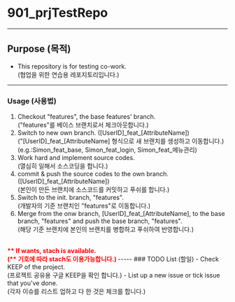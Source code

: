 # 901_prjTestRepo
-----
## Purpose (목적)
- This repository is for testing co-work.
<br>(협업을 위한 연습용 레포지토리입니다.)
-----
### Usage (사용법)
1. Checkout "features", the base features' branch.
<br>("features"를 베이스 브랜치로서 체크아웃합니다.)
2. Switch to new own branch. ([UserID]\_feat\_[AttributeName])
<br>("[UserID]\_feat\_[AttributeName] 형식으로 새 브랜치를 생성하고 이동합니다.)
<br>(e.g.:Simon_feat_base, Simon_feat_login, Simon_feat_메뉴관리)
3. Work hard and implement source codes.
<br>(열심히 일해서 소스코딩을 합니다.)
4. commit & push the source codes to the own branch. ([UserID]\_feat\_[AttributeName])
<br>(본인이 만든 브랜치에 소스코드를 커밋하고 푸쉬를 합니다.)
5. Switch to the init. branch, "features".
<br>(개발자의 기준 브랜치인 "features"로 이동합니다.)
6. Merge from the onw branch, [UserID]\_feat\_[AttributeName], to the base branch, "features" and push the base branch, "features".
<br>(해당 기준 브랜치에 본인의 브랜치를 병합하고 푸쉬하여 반영합니다.)
<B style="color:red">
<br>** If wants, stach is available.
<br>(** 기호에 따라 stach도 이용가능합니다.)
</B>
-----
### TODO List (할일)
- Check KEEP of the project.
<br>(프로젝트 공유용 구글 KEEP을 확인 합니다.)
- List up a new issue or tick issue that you've done.
<br>(각자 이슈를 리스트 업하고 다 한 것은 체크를 합니다.)
